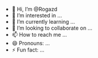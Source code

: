 - 👋 Hi, I’m @Rogazd
- 👀 I’m interested in ...
- 🌱 I’m currently learning ...
- 💞️ I’m looking to collaborate on ...
- 📫 How to reach me ...
- 😄 Pronouns: ...
- ⚡ Fun fact: ...

<!---
Rogazd/Rogazd is a ✨ special ✨ repository because its `README.md` (this file) appears on your GitHub profile.
You can click the Preview link to take a look at your changes.
--->
